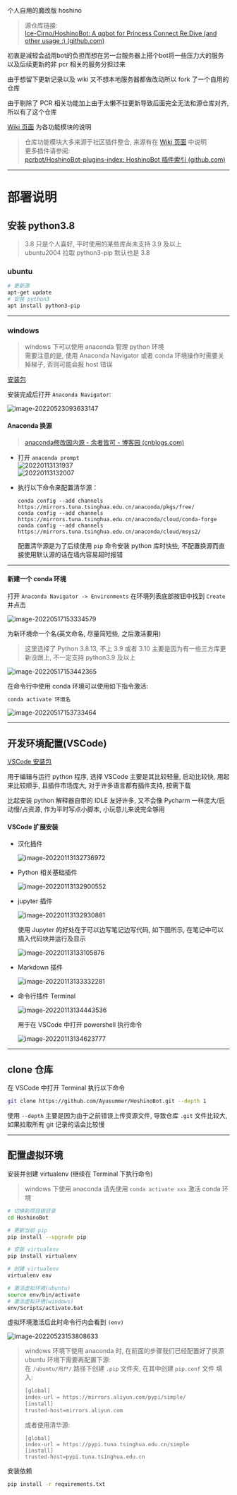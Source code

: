 <!--
 * @Author: your name
 * @Date: 2021-03-02 22:18:32
 * @LastEditTime: 2021-03-02 22:21:02
 * @LastEditors: Please set LastEditors
 * @Description: In User Settings Edit
 * @FilePath: \HoshinoBot\README.md
-->
个人自用的魔改版 hoshino

> 源仓库链接:  
> [Ice-Cirno/HoshinoBot: A qqbot for Princess Connect Re:Dive (and other usage :) (github.com)](https://github.com/Ice-Cirno/HoshinoBot)

初衷是减轻会战用bot的负担而想在另一台服务器上搭个bot将一些压力大的服务以及后续更新的非 pcr 相关的服务分担过来

由于想留下更新记录以及 wiki 又不想本地服务器都做改动所以 fork 了一个自用的仓库

由于剔除了 PCR 相关功能加上由于太懒不拉更新导致后面完全无法和源仓库对齐, 所以有了这个仓库

[Wiki 页面](https://github.com/Ayusummer/Hoshino-sync/wiki) 为各功能模块的说明

> 仓库功能模块大多来源于社区插件整合, 来源有在 [Wiki 页面](https://github.com/Ayusummer/Hoshino-sync/wiki) 中说明  
> 更多插件请参阅:   
> [pcrbot/HoshinoBot-plugins-index: HoshinoBot 插件索引 (github.com)](https://github.com/pcrbot/HoshinoBot-plugins-index)

---

# 部署说明

## 安装 python3.8

> 3.8 只是个人喜好, 平时使用的某些库尚未支持 3.9 及以上  
> ubuntu2004 拉取 python3-pip 默认也是 3.8

### ubuntu

```bash
# 更新源
apt-get update
# 安装 python3
apt install python3-pip
```

---

### windows

> windows 下可以使用 anaconda 管理 python 环境  
> 需要注意的是, 使用 Anaconda Navigator 或者 conda 环境操作时需要关掉梯子, 否则可能会报 host 错误

[安装包](https://ayusummer-my.sharepoint.com/:u:/g/personal/233_ayusummer_onmicrosoft_com/EeoLeabp6RtDnVkgJ46y_fIB9gqFsNbpyO8BqSZzQv_r3w?e=NwyQXf)

安装完成后打开 `Anaconda Navigator`:

![image-20220523093633147](http://cdn.ayusummer233.top/img/202205230936469.png)

#### Anaconda 换源

> [anaconda修改国内源 - 余者皆可 - 博客园 (cnblogs.com)](https://www.cnblogs.com/yuvejxke/p/13169172.html)

- 打开 `anaconda prompt`   
  ![20220113131937](http://cdn.ayusummer233.top/img/20220113131937.png)  
  ![20220113132007](http://cdn.ayusummer233.top/img/20220113132007.png)

- 执行以下命令来配置清华源：
  ```shell
  conda config --add channels https://mirrors.tuna.tsinghua.edu.cn/anaconda/pkgs/free/
  conda config --add channels https://mirrors.tuna.tsinghua.edu.cn/anaconda/cloud/conda-forge
  conda config --add channels https://mirrors.tuna.tsinghua.edu.cn/anaconda/cloud/msys2/
  ```

  配置清华源是为了后续使用 `pip` 命令安装 python 库时快些, 不配置换源而直接使用默认源的话在墙内容易超时报错

---

#### 新建一个 conda 环境

打开 `Anaconda Navigator -> Environments` 在环境列表底部按钮中找到 `Create` 并点击

![image-20220517153334579](http://cdn.ayusummer233.top/img/202205171533981.png)

为新环境命一个名(英文命名, 尽量简短些, 之后激活要用)

> 这里选择了 Python 3.8.13, 不上 3.9 或者 3.10 主要是因为有一些三方库更新没跟上, 不一定支持 python3.9 及以上

![image-20220517153442365](http://cdn.ayusummer233.top/img/202205171534732.png)

在命令行中使用 conda 环境可以使用如下指令激活:

```bash
conda activate 环境名
```

![image-20220517153733464](http://cdn.ayusummer233.top/img/202205171537691.png)

---

## 开发环境配置(VSCode)

[VSCode 安装包](https://ayusummer-my.sharepoint.com/:u:/g/personal/233_ayusummer_onmicrosoft_com/EazLjY72FsFBvNS9qfiXUNsBoncvju914TnopNKvIkyU_A?e=H46sLL)

用于编辑与运行 python 程序, 选择 VSCode 主要是其比较轻量, 启动比较快, 用起来比较顺手, 且插件市场庞大, 对于许多语言都有插件支持, 按需下载

比起安装 python 解释器自带的 IDLE 友好许多, 又不会像 Pycharm 一样庞大/启动慢/占资源, 作为平时写点小脚本, 小玩意儿来说完全够用

#### VSCode 扩展安装

- 汉化插件

  ![image-20220113132736972](http://cdn.ayusummer233.top/img/202201131327282.png)

- Python 相关基础插件

  ![image-20220113132900552](http://cdn.ayusummer233.top/img/202201131329644.png)

- jupyter 插件

  ![image-20220113132930881](http://cdn.ayusummer233.top/img/202201131329984.png)

  使用 Jupyter 的好处在于可以边写笔记边写代码, 如下图所示, 在笔记中可以插入代码块并运行及显示

  ![image-20220113133105876](http://cdn.ayusummer233.top/img/202201131331074.png)

- Markdown 插件

  ![image-20220113133332281](http://cdn.ayusummer233.top/img/202201131333467.png)

- 命令行插件 Terminal

  ![image-20220113134443536](http://cdn.ayusummer233.top/img/202201131344681.png)

  用于在 VSCode 中打开 powershell 执行命令

  ![image-20220113134623777](http://cdn.ayusummer233.top/img/202201131346049.png)

----

## clone 仓库

在 VSCode 中打开 Terminal 执行以下命令

```bash
git clone https://github.com/Ayusummer/HoshinoBot.git --depth 1
```

使用 `--depth` 主要是因为由于之前错误上传资源文件, 导致仓库 `.git` 文件比较大, 如果拉取所有 git 记录的话会比较慢

---
## 配置虚拟环境

安装并创建 virtualenv (继续在 Terminal 下执行命令)

> windows 下使用 anaconda 请先使用 `conda activate xxx` 激活 conda 环境


```bash
# 切换到项目根目录
cd HoshinoBot

# 更新当前 pip
pip install --upgrade pip

# 安装 virtualenv
pip install virtualenv

# 创建 virtualenv
virtualenv env

# 激活虚拟环境(ubuntu)
source env/bin/activate
# 激活虚拟环境(windows)
env/Scripts/activate.bat
```

虚拟环境激活后此时命令行内会看到 `(env)`

![image-20220523153808633](http://cdn.ayusummer233.top/img/202205231538777.png)

> windows 环境下使用 anaconda 时, 在前面的步骤我们已经配置好了换源   
> ubuntu 环境下需要再配置下源:  
> 在 `/ubuntu/用户/` 路径下创建 `.pip` 文件夹, 在其中创建 `pip.conf` 文件  填入:
> ```bash
> [global]
> index-url = https://mirrors.aliyun.com/pypi/simple/
> [install]
> trusted-host=mirrors.aliyun.com
> ```  
> 或者使用清华源:
> ```
> [global]
> index-url = https://pypi.tuna.tsinghua.edu.cn/simple
> [install]
> trusted-host=pypi.tuna.tsinghua.edu.cn
> ```

安装依赖

```bash
pip install -r requirements.txt
```